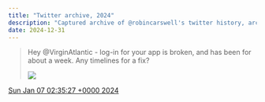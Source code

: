 ```yaml
---
title: "Twitter archive, 2024"
description: "Captured archive of @robincarswell's twitter history, archived for posterity"
date: 2024-12-31
---
```

> Hey @VirginAtlantic - log-in for your app is broken, and has been for about a week. Any timelines for a fix? 
> 
> ![](../../media/1743823633720689118-GDNOWlJbAAAzErr.jpg)

[Sun Jan 07 02:35:27 +0000 2024](https://twitter.com/robincarswell/status/1743823633720689118)
